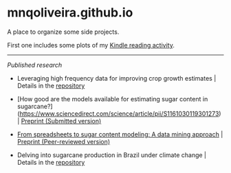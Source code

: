 # mnqoliveira.github.io

A place to organize some side projects. 

First one includes some plots of my [Kindle reading activity](https://mnqoliveira.github.io/kindle_activity/notebook.html).

----
*Published research*

* Leveraging high frequency data for improving crop growth estimates | Details in the [repository](https://github.com/mnqoliveira/data-assimilation-tomato-models)

* [How good are the models available for estimating sugar content in sugarcane?] (https://www.sciencedirect.com/science/article/pii/S1161030119301273) | [Preprint (Submitted version)](http://repositorio.unicamp.br/Busca/Download?codigoArquivo=545140)

* [From spreadsheets to sugar content modeling: A data mining approach](https://doi.org/10.1016/j.compag.2016.11.012) | [Preprint (Peer-reviewed version)](http://repositorio.unicamp.br/Busca/Download?codigoArquivo=545142)

* Delving into sugarcane production in Brazil under climate change | Details in the [repository](https://github.com/mnqoliveira/future-sugar)
